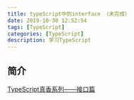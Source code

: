 ```yaml
---
title: typeScript中的interface （未完成）
date: 2019-10-30 12:52:54
tags: [TypeScript]
categories: [TypeScript]
description: 学习TypeScript
---
```


## 简介

[TypeScript真香系列——接口篇](https://mp.weixin.qq.com/s/06iBhb4ye6-1cAxgLX7ybA)